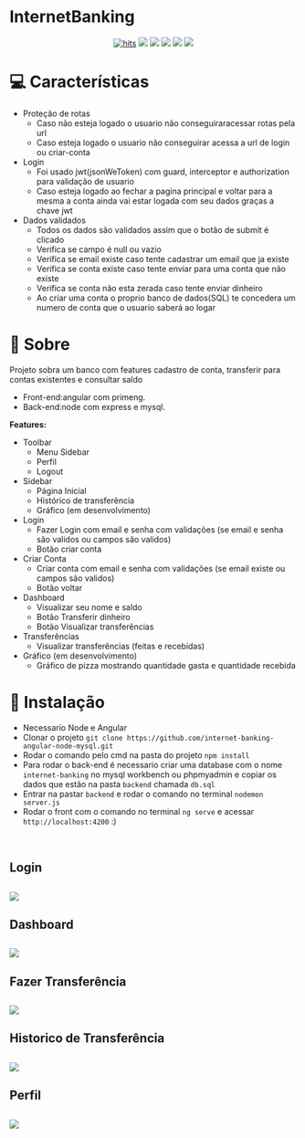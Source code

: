 # InternetBanking

<div align="center">
  <a href="https://github.com/EriikSilva/crud-primeng-node"><img alt="hits" src="https://hits.sh/github.com/EriikSilva/crud-primeng-node.svg"></a>
  <a href="https://github.com/EriikSilva/crud-primeng-node/graphs/commit-activity"><img src="https://img.shields.io/github/last-commit/EriikSilva/crud-primeng-node"></a>
  <a href="https://github.com/EriikSilva/crud-primeng-node"><img src="https://img.shields.io/badge/
  -InProgress-yellow"></a>
  <a href="https://github.com/EriikSilva/crud-primeng-node/stargazers"><img src="https://img.shields.io/github/stars/EriikSilva/crud-primeng-node?style=social"></a>
  <a href="https://github.com/EriikSilva/crud-primeng-node/network/members"><img src="https://img.shields.io/github/forks/EriikSilva/crud-primeng-node?style=social"></a>
  <a href="https://github.com/EriikSilva"><img src="https://img.shields.io/github/followers/EriikSilva?style=social"></a>
</div>


# 💻 Características
- Proteção de rotas
  - Caso não esteja logado o usuario não conseguiraracessar rotas pela url 
  - Caso esteja logado o usuario não conseguirar acessa a url de login ou criar-conta
- Login 
  - Foi usado jwt(jsonWeToken) com guard, interceptor e authorization para validação de usuario
  - Caso esteja logado ao fechar a pagina principal e voltar para a mesma a conta ainda vai estar logada com seu dados graças a chave jwt
- Dados validados
  - Todos os dados são validados assim que o botão de submit é clicado 
  - Verifica se campo é null ou vazio
  - Verifica se email existe caso tente cadastrar um email que ja existe
  - Verifica se conta existe caso tente enviar para uma conta que não existe
  - Verifica se conta não esta zerada caso tente enviar dinheiro
  - Ao criar uma conta o proprio banco de dados(SQL) te concedera um numero de conta que o usuario saberá ao logar
 
# 💬 Sobre
Projeto sobra um banco com features cadastro de conta, transferir para contas existentes e consultar saldo
<br>
- Front-end:angular com primeng.
- Back-end:node com express e mysql.

<b>Features:</b>
<br>
- Toolbar
  - Menu Sidebar
  - Perfil
  - Logout
- Sidebar
  - Página Inicial
  - Histórico de transferência
  - Gráfico (em desenvolvimento)
- Login
  - Fazer Login com email e senha com validações (se email e senha são validos ou campos são validos)
  - Botão criar conta
- Criar Conta
  - Criar conta com email e senha com validações (se email existe ou campos são validos)
  - Botão voltar
- Dashboard 
  - Visualizar seu nome e saldo
  - Botão Transferir dinheiro
  - Botão Visualizar transferências
- Transferências
  - Visualizar transferências (feitas e recebidas)
- Gráfico (em desenvolvimento) 
  - Gráfico de pizza mostrando quantidade gasta e quantidade recebida
# 💾 Instalação
- Necessario Node e Angular
- Clonar o projeto ```git clone https://github.com/internet-banking-angular-node-mysql.git```
- Rodar o comando pelo cmd na pasta do projeto ```npm install```
- Para rodar o back-end é necessario criar uma database com o nome ```internet-banking``` no mysql workbench ou phpmyadmin e copiar os dados que estão na pasta ```backend```  chamada ```db.sql```
- Entrar na pastar ```backend``` e rodar o comando no terminal ```nodemon server.js```
- Rodar o front com o comando no terminal ```ng serve``` e acessar ```http://localhost:4200``` :)


<br>
<h2>Login<h2>
<img src="https://user-images.githubusercontent.com/61124602/217503721-dc980014-7554-4f89-b220-c3c6a2b568ed.png">

<h2>Dashboard<h2>
<img src="https://user-images.githubusercontent.com/61124602/217504032-c3a39e14-3b28-4eba-945d-da70bfb2ff6d.png">

<h2>Fazer Transferência<h2>
<img src="https://user-images.githubusercontent.com/61124602/217504732-456955d2-bcba-4d00-8936-18ad5149991e.png">

<h2>Historico de  Transferência<h2>
<img src="https://user-images.githubusercontent.com/61124602/217505343-02cb13c3-d436-48ea-bd3d-61ddcdea2078.png">

<h2>Perfil<h2>
<img src="https://user-images.githubusercontent.com/61124602/217505551-0768f6a5-d5a8-4e30-b96d-6e00b8cc5db8.png">



